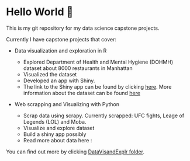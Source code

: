 # Hello World :wave:

This is my git repository for my data science capstone projects.

Currently I have capstone projects that cover:
  - Data visualization and exploration in R
    - Explored Department of Health and Mental Hygiene (DOHMH) dataset about 8000 restaurants in Manhattan
    - Visualized the dataset
    - Developed an app with Shiny.
    - The link to the Shiny app can be found by clicking [here](https://tariqkhaleeq.shinyapps.io/r-app3/). More information about the dataset can be found [here](https://blog.nycdatascience.com/student-works/r-shiny/a-dish-to-die-for/)

  - Web scrapping and Visualizing with Python
    - Scrap data using scrapy. Currently scrapped: UFC fights, Leage of Legends (LOL) and Moba.
    - Visualize and explore dataset
    - Build a shiny app possibly
    - Read more about data here :

You can find out more by clicking [DataVisandExplr folder](https://github.com/tariqkhaleeq/nycdsa/tree/master/DataVisandExpl).
